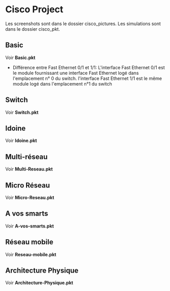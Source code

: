 # Cisco Project
Les screenshots sont dans le dossier cisco_pictures.
Les simulations sont dans le dossier cisco_pkt.

## Basic
Voir **Basic.pkt**

- Différence entre Fast Ethernet 0/1 et 1/1:
L'interface Fast Ethernet 0/1 est le module fournissant une
interface Fast Ethernet logé dans l'emplacement n° 0 du switch.
l'interface Fast Ethernet 1/1 est le même module logé dans 
l'emplacement n°1 du switch

## Switch
Voir **Switch.pkt**
## Idoine
Voir **Idoine.pkt**
## Multi-réseau
Voir **Multi-Reseau.pkt**
## Micro Réseau
Voir **Micro-Reseau.pkt**
## A vos smarts
Voir **A-vos-smarts.pkt**
## Réseau mobile
Voir **Reseau-mobile.pkt**
## Architecture Physique
Voir **Architecture-Physique.pkt**

